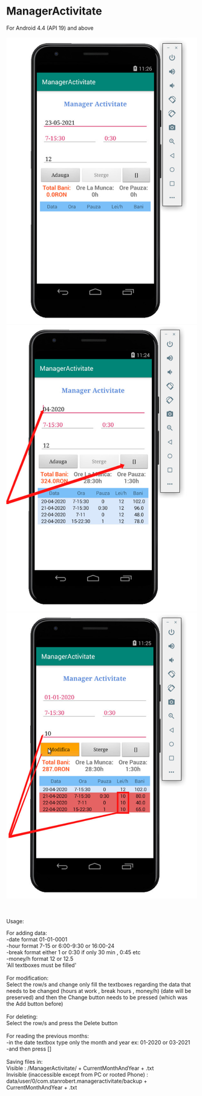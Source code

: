 # ManagerActivitate
For Android 4.4 (API 19) and above
<br>
<br>
![alt text](https://raw.githubusercontent.com/robertstandev/ManagerActivitate/main/README/Images/Default.jpg)
![alt text](https://raw.githubusercontent.com/robertstandev/ManagerActivitate/main/README/Images/PreviousMonths.jpg)
![alt text](https://raw.githubusercontent.com/robertstandev/ManagerActivitate/main/README/Images/MultiModify.jpg)

<br>
<br>
Usage:

For adding data:
<br>
-date format                         01-01-0001
<br>
-hour format                        7-15 or 6:00-9:30 or 16:00-24
<br>
-break format                        either 1 or 0:30 if only 30 min , 0:45 etc
<br>
-money/h format                   12 or 12.5
<br>
'All textboxes must be filled'
<br>
<br>
For modification:
<br>
Select the row/s and change only fill the textboxes regarding the data that needs to be changed (hours at work , break hours , money/h)
(date will be preserved) and then the Change button needs to be pressed (which was the Add button before)
<br>
<br>
For deleting:
<br>
Select the row/s and press the Delete button
<br>
<br>
For reading the previous months:
<br>
-in the date textbox type only the month and year ex: 01-2020   or    03-2021
<br>
-and then press []
<br>
<br>
Saving files in:
<br>
Visible :  /ManagerActivitate/ + CurrentMonthAndYear + .txt
<br>
Invisible (inaccessible except from PC or rooted Phone) : data/user/0/com.stanrobert.manageractivitate/backup + CurrentMonthAndYear + .txt
